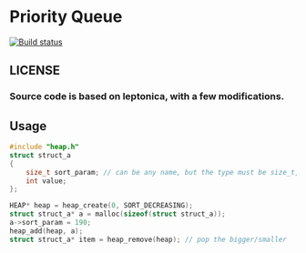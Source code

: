 # Priority Queue
[![Build status](https://ci.appveyor.com/api/projects/status/9chfnklkhxccltt1?svg=true)](https://ci.appveyor.com/project/xVanTuring/heap)

## LICENSE
### Source code is based on leptonica, with a few modifications.

## Usage
``` c
#include "heap.h"
struct struct_a
{
	size_t sort_param; // can be any name, but the type must be size_t, and at the first
	int value;
};

HEAP* heap = heap_create(0, SORT_DECREASING);
struct struct_a* a = malloc(sizeof(struct struct_a));
a->sort_param = 190;
heap_add(heap, a);
struct struct_a* item = heap_remove(heap); // pop the bigger/smaller
```